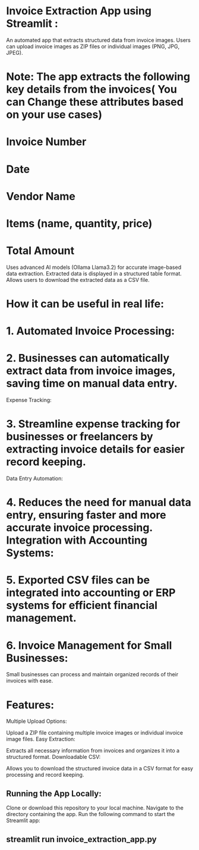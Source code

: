 # Invoice Extraction App using Streamlit :
An automated app that extracts structured data from invoice images.
Users can upload invoice images as ZIP files or individual images (PNG, JPG, JPEG).
# Note: The app extracts the following key details from the invoices( You can Change these attributes based on your use cases)
# Invoice Number 
# Date 
# Vendor Name  
# Items (name, quantity, price) 
# Total Amount 
Uses advanced AI models (Ollama Llama3.2) for accurate image-based data extraction.
Extracted data is displayed in a structured table format.
Allows users to download the extracted data as a CSV file.

# How it can be useful in real life:
# 1. Automated Invoice Processing:

# 2. Businesses can automatically extract data from invoice images, saving time on manual data entry.
Expense Tracking:

# 3. Streamline expense tracking for businesses or freelancers by extracting invoice details for easier record keeping.
Data Entry Automation:

# 4. Reduces the need for manual data entry, ensuring faster and more accurate invoice processing. Integration with Accounting Systems:

# 5. Exported CSV files can be integrated into accounting or ERP systems for efficient financial management. 

# 6. Invoice Management for Small Businesses:
Small businesses can process and maintain organized records of their invoices with ease.
# Features:
Multiple Upload Options:

Upload a ZIP file containing multiple invoice images or individual invoice image files.
Easy Extraction:

Extracts all necessary information from invoices and organizes it into a structured format.
Downloadable CSV:

Allows you to download the structured invoice data in a CSV format for easy processing and record keeping.



## Running the App Locally:
Clone or download this repository to your local machine.
Navigate to the directory containing the app.
Run the following command to start the Streamlit app:

## streamlit run invoice_extraction_app.py
